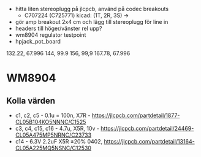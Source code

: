 * hitta liten stereoplugg på jlcpcb, använd på codec breakouts
  * C707224 (C725771) kicad: (1T, 2R, 3S) ->
* gör amp breakout 2x4 cm och lägg till stereoplugg för line in
* headers till höger/vänster rel upp?
* wm8904 regulator testpoint
* hpjack_pot_board

132.22, 67.996
144, 99.9 
156, 99,9
167.78, 67.996

# WM8904

## Kolla värden
  
* c1, c2, c5 - 0.1u = 100n, X7R - https://jlcpcb.com/partdetail/1877-CL05B104KO5NNNC/C1525
* c3, c4, c15, c16 - 4.7u, X5R, 10v - https://jlcpcb.com/partdetail/24469-CL05A475MP5NRNC/C23733
* c14 - 6.3V 2.2uF X5R ±20% 0402, https://jlcpcb.com/partdetail/13164-CL05A225MQ5NSNC/C12530
